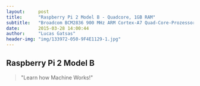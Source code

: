 ```yaml
---
layout:     post
title:      "Raspberry Pi 2 Model B - Quadcore, 1GB RAM"
subtitle:   "Broadcom BCM2836 900 MHz ARM Cortex-A7 Quad-Core-Prozessor mit VideoCore IV Dual-Core-GPU"
date:       2015-03-28 14:00:44
author:     "Lucas Gatsas"
header-img: "img/133972-050-9F4E1129-1.jpg"
---
```

<h2 class="section-heading"><strong> Raspberry Pi 2 Model B</strong> </h2>



<blockquote>
	"Learn how Machine Works!"
</blockquote>